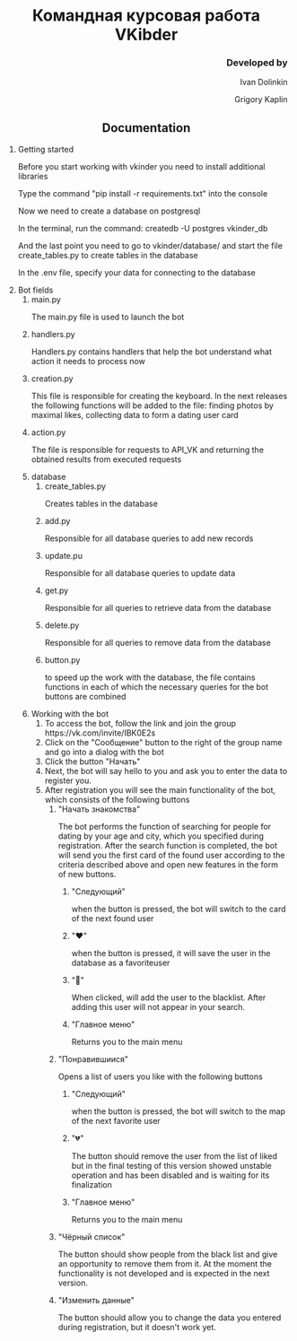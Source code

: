 <h1 align = center>Командная курсовая работа<br>VKibder</h1>
<h3 align = right>Developed by</h3>
<p align = right>Ivan Dolinkin</p>
<p align = right>Grigory Kaplin</p>
<h2 align = center>Documentation</h2>
<ol>
  <li>Getting started</li>
  <p>Before you start working with vkinder you need to install additional libraries </p>
  <p>Type the command "pip install -r requirements.txt" into the console</p>
  <p>Now we need to create a database on postgresql</p>
  <p>In the terminal, run the command: createdb -U postgres vkinder_db</p>
  <p>And the last point you need to go to vkinder/database/ and start the file create_tables.py to create tables in the database</p>
  <p>In the .env file, specify your data for connecting to the database</p>
  <li>Bot fields
    <ol type="1">
      <li>main.py</li>
      <p>The main.py file is used to launch the bot</p>
      <li>handlers.py</li>
      <p>Handlers.py contains handlers that help the bot understand what action it needs to process now</p>
      <li>creation.py</li>
      <p>This file is responsible for creating the keyboard. In the next releases the following functions will be added to the file: finding photos by maximal likes, collecting data to form a dating user card</p>
      <li>action.py</li>
      <p>The file is responsible for requests to API_VK and returning the obtained results from executed requests</p>
      <li>database
        <ol type="1">
          <li>create_tables.py</li>
          <p>Creates tables in the database</p>
          <li>add.py</li>
          <p>Responsible for all database queries to add new records</p>
          <li>update.pu</li>
          <p>Responsible for all database queries to update data</p>
          <li>get.py</li>
          <p>Responsible for all queries to retrieve data from the database</p>
          <li>delete.py</li>
          <p>Responsible for all queries to remove data from the database</p>
          <li>button.py</li>
          <p>to speed up the work with the database, the file contains functions in each of which the necessary queries for the bot buttons are combined</p>
        </ol>
      </li>
    </ul>
  </li>
  <li>Working with the bot
    <ol type="1">
      <li>To access the bot, follow the link and join the group       
          <link>https://vk.com/invite/IBK0E2s</link></li>
      <li>Click on the "Сообщение" button to the right of the group name and go into a dialog with the bot</li>
      <li>Click the button "Начать"</li>
      <li>Next, the bot will say hello to you and ask you to enter the data to register you.</li>
      <li>After registration you will see the main functionality of the bot, which consists of the following buttons
        <ol type="1">
          <li>"Начать знакомства"</li>
          <p>The bot performs the function of searching for people for dating by your age and city, which you specified during registration. After the search function is completed, the bot will send you the first card of the found user according to the criteria described above and open new features in the form of new buttons.
            <ol type="1">
              <li>"Следующий"</li>
              <p>when the button is pressed, the bot will switch to the card of the next found user</p>
              <li>"❤"</li>
              <p>when the button is pressed, it will save the user in the database as a favoriteuser</p>
              <li>"🚫"</li>
              <p>When clicked, will add the user to the blacklist. After adding this user will not appear in your search.</p>
              <li>"Главное меню"</li>
              <p>Returns you to the main menu</p>
            </ol>
          </p>
          <li>"Понравившиися"</li>
          <p>Opens a list of users you like with the following buttons
            <ol type="1">
              <li>"Следующий"</li>
              <p>when the button is pressed, the bot will switch to the map of the next favorite                   user</p>
              <li>"💔"</li>
              <p>The button should remove the user from the list of liked but in the final                       testing of this version showed unstable operation and has been disabled and is waiting for its finalization</p>
              <li>"Главное меню"</li>
              <p>Returns you to the main menu</p>
            </ol>
          </p>
          <li>"Чёрный список"</li>
          <p>The button should show people from the black list and give an opportunity to remove them from it. At the moment the functionality is not developed and is expected in the next version.</p>
          <li>"Изменить данные"</li>
          <p>The button should allow you to change the data you entered during registration, but it doesn't work yet.</p>
        </ol>
      </li>
    </ol>
  </li>
</ol>
